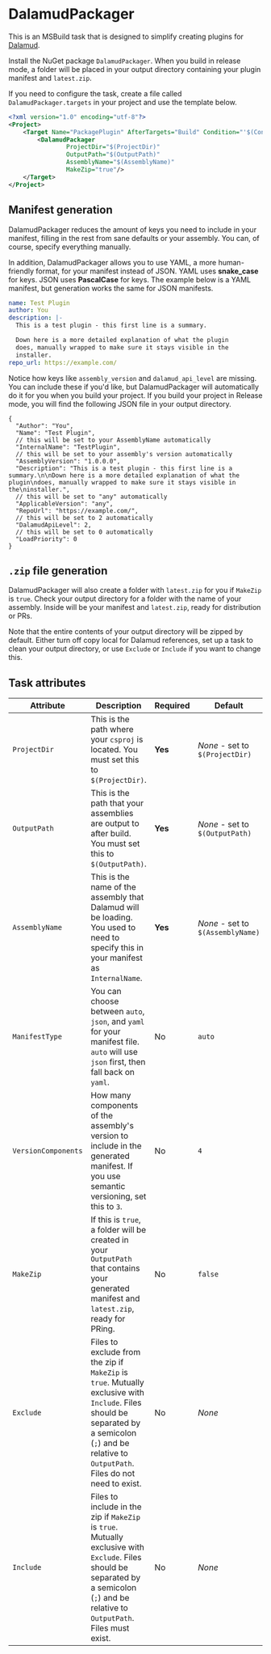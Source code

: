 ﻿# DalamudPackager

This is an MSBuild task that is designed to simplify creating plugins for [Dalamud][dalamud].

Install the NuGet package `DalamudPackager`. When you build in release mode, a folder will be placed in your output directory
containing your plugin manifest and `latest.zip`.

If you need to configure the task, create a file called `DalamudPackager.targets` in your project and use the template
below.

```xml
<?xml version="1.0" encoding="utf-8"?>
<Project>
    <Target Name="PackagePlugin" AfterTargets="Build" Condition="'$(Configuration)' == 'Release'">
        <DalamudPackager
                ProjectDir="$(ProjectDir)"
                OutputPath="$(OutputPath)"
                AssemblyName="$(AssemblyName)"
                MakeZip="true"/>
    </Target>
</Project>
```

## Manifest generation

DalamudPackager reduces the amount of keys you need to include in your manifest, filling in the rest from sane defaults
or your assembly. You can, of course, specify everything manually.

In addition, DalamudPackager allows you to use YAML, a more human-friendly format, for your manifest instead of JSON.
YAML uses **snake_case** for keys. JSON uses **PascalCase** for keys. The example below is a YAML manifest, but
generation works the same for JSON manifests.

```yaml
name: Test Plugin
author: You
description: |-
  This is a test plugin - this first line is a summary.

  Down here is a more detailed explanation of what the plugin
  does, manually wrapped to make sure it stays visible in the
  installer.
repo_url: https://example.com/
```

Notice how keys like `assembly_version` and `dalamud_api_level` are missing. You can include these if you'd like, but
DalamudPackager will automatically do it for you when you build your project. If you build your project in Release mode,
you will find the following JSON file in your output directory.

```json5
{
  "Author": "You",
  "Name": "Test Plugin",
  // this will be set to your AssemblyName automatically
  "InternalName": "TestPlugin",
  // this will be set to your assembly's version automatically
  "AssemblyVersion": "1.0.0.0",
  "Description": "This is a test plugin - this first line is a summary.\n\nDown here is a more detailed explanation of what the plugin\ndoes, manually wrapped to make sure it stays visible in the\ninstaller.",
  // this will be set to "any" automatically
  "ApplicableVersion": "any",
  "RepoUrl": "https://example.com/",
  // this will be set to 2 automatically
  "DalamudApiLevel": 2,
  // this will be set to 0 automatically
  "LoadPriority": 0
}
```

## `.zip` file generation

DalamudPackager will also create a folder with `latest.zip` for you if `MakeZip` is `true`. Check your output directory
for a folder with the name of your assembly. Inside will be your manifest and `latest.zip`, ready for distribution or
PRs.

Note that the entire contents of your output directory will be zipped by default. Either turn off copy local for Dalamud
references, set up a task to clean your output directory, or use `Exclude` or `Include` if you want to change this.

## Task attributes

| Attribute | Description | Required | Default |
| --------- | ----------- | -------- | ------- |
| `ProjectDir` | This is the path where your `csproj` is located. You must set this to `$(ProjectDir)`. | **Yes** | *None* - set to `$(ProjectDir)` |
| `OutputPath` | This is the path that your assemblies are output to after build. You must set this to `$(OutputPath)`. | **Yes** | *None* - set to `$(OutputPath)` |
| `AssemblyName` | This is the name of the assembly that Dalamud will be loading. You used to need to specify this in your manifest as `InternalName`. | **Yes** | *None* - set to `$(AssemblyName)` |
| `ManifestType` | You can choose between `auto`, `json`, and `yaml` for your manifest file. `auto` will use `json` first, then fall back on `yaml`. | No | `auto` |
| `VersionComponents` | How many components of the assembly's version to include in the generated manifest. If you use semantic versioning, set this to `3`. | No | `4` |
| `MakeZip` | If this is `true`, a folder will be created in your `OutputPath` that contains your generated manifest and `latest.zip`, ready for PRing. | No | `false` |
| `Exclude` | Files to exclude from the zip if `MakeZip` is `true`. Mutually exclusive with `Include`. Files should be separated by a semicolon (`;`) and be relative to `OutputPath`. Files do not need to exist. | No | *None* |
| `Include` | Files to include in the zip if `MakeZip` is `true`. Mutually exclusive with `Exclude`. Files should be separated by a semicolon (`;`) and be relative to `OutputPath`. Files must exist. | No | *None* |

[dalamud]: https://github.com/goatcorp/Dalamud
